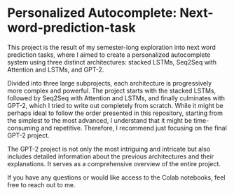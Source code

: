 # Personalized Autocomplete: Next-word-prediction-task

This project is the result of my semester-long exploration into next word prediction tasks, where I aimed to create a personalized autocomplete system using three distinct architectures: stacked LSTMs, Seq2Seq with Attention and LSTMs, and GPT-2.

Divided into three large subprojects, each architecture is progressively more complex and powerful. The project starts with the stacked LSTMs, followed by Seq2Seq with Attention and LSTMs, and finally culminates with GPT-2, which I tried to write out completely from scratch. While it might be perhaps ideal to follow the order presented in this repository, starting from the simplest to the most advanced, I understand that it might be time-consuming and repetitive. Therefore, I recommend just focusing on the final GPT-2 project.

The GPT-2 project is not only the most intriguing and intricate but also includes detailed information about the previous architectures and their explanations. It serves as a comprehensive overview of the entire project.

If you have any questions or would like access to the Colab notebooks, feel free to reach out to me.